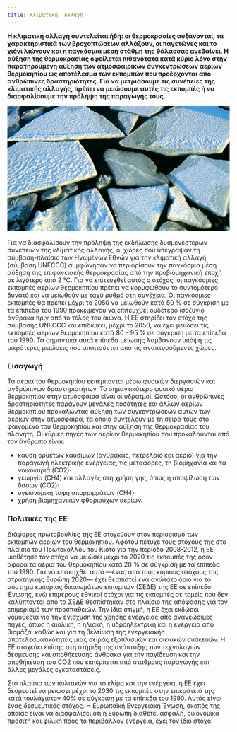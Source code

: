 ```yaml
---
title: Κλιματική  Αλλαγή
---
```


**Η κλιματική αλλαγή συντελείται ήδη: οι θερμοκρασίες αυξάνονται, τα χαρακτηριστικά των βροχοπτώσεων αλλάζουν, οι παγετώνες και το χιόνι λιώνουν και η παγκόσμια μέση στάθμη της θάλασσας ανεβαίνει. Η αύξηση της θερμοκρασίας οφείλεται πιθανότατα κατά κύριο λόγο στην παρατηρούμενη αύξηση των ατμοσφαιρικών συγκεντρώσεων αερίων θερμοκηπίου ως αποτέλεσμα των εκπομπών που προέρχονται από ανθρώπινες δραστηριότητες. Για να μετριάσουμε τις συνέπειες της κλιματικής αλλαγής, πρέπει να μειώσουμε αυτές τις εκπομπές ή να διασφαλίσουμε την πρόληψη της παραγωγής τους.**


![](climate_change.jpg)

Για να διασφαλίσουν την πρόληψη της εκδήλωσης δυσμενέστερων συνεπειών της κλιματικής αλλαγής, οι χώρες που υπέγραψαν τη σύμβαση-πλαίσιο των Ηνωμένων Εθνών για την κλιματική αλλαγή (σύμβαση UNFCCC) συμφώνησαν να περιορίσουν την παγκόσμια μέση αύξηση της επιφανειακής θερμοκρασίας από την προβιομηχανική εποχή σε λιγότερο από 2 °C. Για να επιτευχθεί αυτός ο στόχος, οι παγκόσμιες εκπομπές αερίων θερμοκηπίου πρέπει να κορυφωθούν το συντομότερο δυνατό και να μειωθούν με ταχύ ρυθμό στη συνέχεια. Οι παγκόσμιες εκπομπές θα πρέπει μέχρι το 2050 να μειωθούν κατά 50 % σε σύγκριση με τα επίπεδα του 1990 προκειμένου να επιτευχθεί ουδέτερο ισοζύγιο άνθρακα πριν από το τέλος του αιώνα. Η ΕΕ στηρίζει τον στόχο της σύμβασης UNFCCC και επιδιώκει, μέχρι το 2050, να έχει μειώσει τις εκπομπές αερίων θερμοκηπίου κατά 80 – 95 % σε σύγκριση με τα επίπεδα του 1990. Τα σημαντικά αυτά επίπεδα μείωσης λαμβάνουν υπόψη τις μικρότερες μειώσεις που απαιτούνται από τις αναπτυσσόμενες χώρες.

### Εισαγωγή ###

Τα αέρια του θερμοκηπίου εκπέμπονται μέσω φυσικών διεργασιών και ανθρώπινων δραστηριοτήτων. Το σημαντικότερο φυσικό αέριο θερμοκηπίου στην ατμόσφαιρα είναι οι υδρατμοί. Ωστόσο, οι ανθρώπινες δραστηριότητες παράγουν μεγάλες ποσότητες και άλλων αερίων θερμοκηπίου προκαλώντας αύξηση των συγκεντρώσεων αυτών των αερίων στην ατμόσφαιρα, τα οποία συντελούν με τη σειρά τους στο φαινόμενο του θερμοκηπίου και στην αύξηση της θερμοκρασίας του πλανήτη. Οι κύριες πηγές των αερίων θερμοκηπίου που προκαλούνται από τον άνθρωπο είναι:

- καύση ορυκτών καυσίμων (άνθρακας, πετρέλαιο και αέριο) για την παραγωγή ηλεκτρικής ενέργειας, τις μεταφορές, τη βιομηχανία και τα νοικοκυριά (CO2)·
- γεωργία (CH4) και αλλαγές στη χρήση γης, όπως η αποψίλωση των δασών (CO2)·
- υγειονομική ταφή απορριμμάτων (CH4)·
- χρήση βιομηχανικών φθοριούχων αερίων.

### Πολιτικές της ΕΕ ###

Διάφορες πρωτοβουλίες της ΕΕ στοχεύουν στον περιορισμό των εκπομπών αερίων του  θερμοκηπίου. Αφότου πέτυχε τους στόχους της στο πλαίσιο του Πρωτοκόλλου του Κιότο για την περίοδο 2008-2012, η ΕΕ υιοθέτησε τον στόχο να μειώσει μέχρι το 2020 τις εκπομπές της όσον αφορά τα αέρια του θερμοκηπίου κατά 20 % σε σύγκριση με τα επίπεδα του 1990. Για να επιτευχθεί αυτό —ένας από τους κύριους στόχους της στρατηγικής Ευρώπη 2020— έχει θεσπιστεί ένα ανώτατο όριο για το σύστημα εμπορίας δικαιωμάτων εκπομπών (ΣΕΔΕ) της ΕΕ σε επίπεδο Ένωσης, ενώ επιμέρους εθνικοί στόχοι για τις εκπομπές σε τομείς που δεν καλύπτονται από το ΣΕΔΕ θεσπίστηκαν στο πλαίσιο της απόφασης για τον επιμερισμό των προσπαθειών. Την ίδια στιγμή, η ΕΕ έχει εκδώσει νομοθεσία για την ενίσχυση της χρήσης ενέργειας από ανανεώσιμες πηγές, όπως η αιολική, η ηλιακή, η υδροηλεκτρική και η ενέργεια από βιομάζα, καθώς και για τη βελτίωση της ενεργειακής αποτελεσματικότητας μιας σειράς εξοπλισμών και οικιακών συσκευών. Η ΕΕ στοχεύει επίσης στη στήριξη της ανάπτυξης των τεχνολογιών δέσμευσης και αποθήκευσης άνθρακα για την παγίδευση και την αποθήκευση του CO2 που εκπέμπεται από σταθμούς παραγωγής και άλλες μεγάλες εγκαταστάσεις.

Στο πλαίσιο των πολιτικών για το κλίμα και την ενέργεια, η ΕΕ έχει δεσμευτεί να μειώσει μέχρι το 2030 τις εκπομπές στην επικράτειά της κατά τουλάχιστον 40% σε σύγκριση με τα επίπεδα του 1990. Αυτός είναι ένας δεσμευτικός στόχος. Η Ευρωπαϊκή Ενεργειακή Ένωση, σκοπός της οποίας είναι να διασφαλίσει ότι η Ευρώπη διαθέτει ασφαλή, οικονομικά προσιτή και φιλική προς το περιβάλλον ενέργεια, έχει τον ίδιο στόχο.